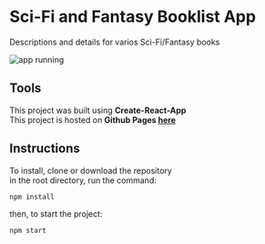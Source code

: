 # Sci-Fi and Fantasy Booklist App  
Descriptions and details for varios Sci-Fi/Fantasy books  
  
  ![app running](http://www.peterdurham.site/images/site-images/projects/scifi-fantasy-booklist.jpg)  
 
## Tools  
This project was built using **Create-React-App**  
This project is hosted on **Github Pages [here](https://peterdurham.github.io/scifi-fantasy-booklist/)**  

## Instructions  
To install, clone or download the repository  
in the root directory, run the command:  
```javascript
npm install
```  
then, to start the project:  
```javascript
npm start
```
